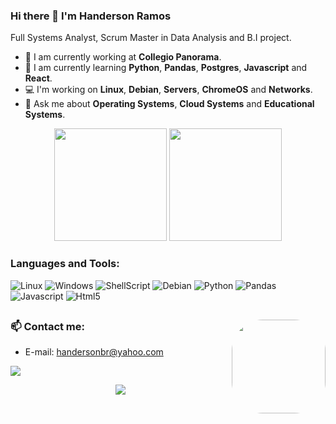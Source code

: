 ### Hi there 👋 I'm Handerson Ramos

<p align='left'>
  Full Systems Analyst, Scrum Master in Data Analysis and B.I project.
</p>

- 🔭 I am currently working at <b>Collegio Panorama</b>.
- 🌱 I am currently learning <b>Python</b>, <b>Pandas</b>, <b>Postgres</b>, <b>Javascript</b> and <b>React</b>.
- 💻 I'm working on <b>Linux</b>, <b>Debian</b>, <b>Servers</b>, <b>ChromeOS</b> and <b>Networks</b>.
- 💬 Ask me about <b>Operating Systems</b>, <b>Cloud Systems</b> and <b>Educational Systems</b>.

<div align="center">
  <img height="180em" src="https://github-readme-stats.vercel.app/api?username=handerson-br&show_icons=true&theme=blue-green&include_all_commits=true&count_private=true"/>
  <img height="180em" src="https://github-readme-stats.vercel.app/api/top-langs/?username=handerson-br&layout=compact&langs_count=7&theme=blue-green"/>
</div>
  
### Languages and Tools:
    
![Linux](https://img.shields.io/badge/Linux-FCC624?style=plastic&logo=linux&logoColor=black)
![Windows](https://img.shields.io/badge/Windows-204E87?style=plastic&logo=windows&logoColor=3C93FF) 
![ShellScript](https://img.shields.io/badge/Shell_Script-121011?style=plastic&logo=gnu-bash&logoColor=white)
![Debian](https://img.shields.io/badge/Debian-A81D33?style=for-the-badge&logo=debian&logoColor=white)
![Python](https://img.shields.io/badge/Python-FFD43B?style=for-the-badge&logo=python&logoColor=blue)
![Pandas](https://img.shields.io/badge/Pandas-2C2D72?style=for-the-badge&logo=pandas&logoColor=white)
![Javascript](https://img.shields.io/badge/JavaScript-323330?style=for-the-badge&logo=javascript&logoColor=F7DF1E)
![Html5](https://img.shields.io/badge/HTML5-E34F26?style=for-the-badge&logo=html5&logoColor=white)


##
<div>
<img align="right" height="150" style="border-radius:50px;" src="https://i.gifer.com/Mfoe.mp4">
</div>

### 📫 Contact me:
- E-mail: <a href='mailto:handersonbr@yahoo.com'>handersonbr@yahoo.com</a>
<div> 
  <a href="https://www.linkedin.com/in/handersonbr1990/" target="_blank">
    <img src="https://img.shields.io/badge/-LinkedIn-%230077B5?style=plastic&logo=linkedin&logoColor=white" target="_blank">
</div>

<p align='center'>
  <a href="#"><img src="https://badges.pufler.dev/visits/dinoaqui/dinoaqui"></a>
</p>
